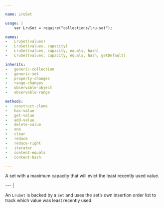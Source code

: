 ```yaml
---

name: LruSet

usage: |
    var LruSet = require("collections/lru-set");

names:
-   LruSet(values)
-   LruSet(values, capacity)
-   LruSet(values, capacity, equals, hash)
-   LruSet(values, capacity, equals, hash, getDefault)

inherits:
-   generic-collection
-   generic-set
-   property-changes
-   range-changes
-   observable-object
-   observable-range

methods:
-   construct-clone
-   has-value
-   get-value
-   add-value
-   delete-value
-   one
-   clear
-   reduce
-   reduce-right
-   iterator
-   content-equals
-   content-hash

---
```


A set with a maximum capacity that will evict the least recently used value.

--- |

An `LruSet` is backed by a `Set` and uses the set’s own insertion order list to
track which value was least recently used.

